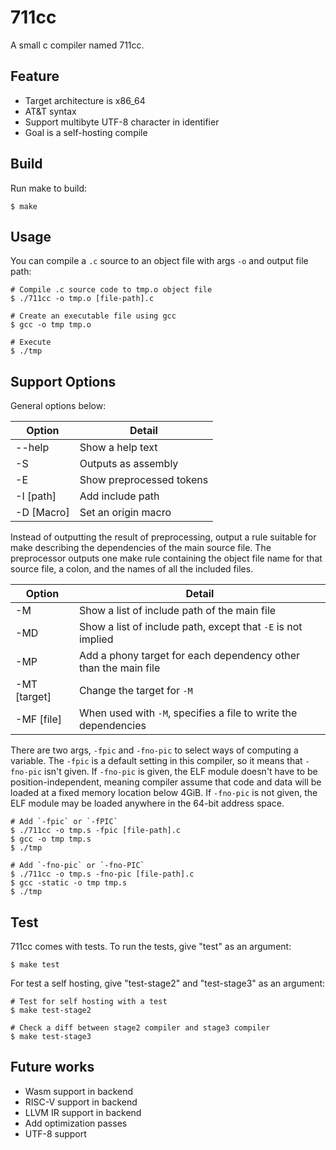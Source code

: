 # 711cc
A small c compiler named 711cc.

## Feature

- Target architecture is x86_64
- AT&T syntax
- Support multibyte UTF-8 character in identifier
- Goal is a self-hosting compile

## Build

Run make to build:

```shell
$ make
```

## Usage
You can compile a `.c` source to an object file with args `-o` and output file path:

```shell
# Compile .c source code to tmp.o object file
$ ./711cc -o tmp.o [file-path].c

# Create an executable file using gcc
$ gcc -o tmp tmp.o

# Execute
$ ./tmp
```

## Support Options

General options below:  

| Option | Detail |
| ------------- | ------------- |
| --help | Show a help text |
| -S | Outputs as assembly |
| -E | Show preprocessed tokens |
| -I [path] | Add include path |
| -D [Macro] | Set an origin macro |

Instead of outputting the result of preprocessing, output a rule suitable for make describing the dependencies of the main source file. The preprocessor outputs one make rule containing the object file name for that source file, a colon, and the names of all the included files.

| Option | Detail |
| ------------- | ------------- |
| -M | Show a list of include path of the main file |
| -MD | Show a list of include path, except that `-E` is not implied |
| -MP | Add a phony target for each dependency other than the main file |
| -MT [target] | Change the target for `-M` |
| -MF [file] | When used with `-M`, specifies a file to write the dependencies |


There are two args, `-fpic` and `-fno-pic` to select ways of computing a variable. The `-fpic` is a default setting in this compiler, so it means that `-fno-pic` isn't given. If `-fno-pic` is given, the ELF module doesn't have to be position-independent, meaning compiler assume that code and data will be loaded at a fixed memory location below 4GiB. If `-fno-pic` is not given, the ELF module may be loaded anywhere in the 64-bit address space.

```shell
# Add `-fpic` or `-fPIC`
$ ./711cc -o tmp.s -fpic [file-path].c
$ gcc -o tmp tmp.s
$ ./tmp

# Add `-fno-pic` or `-fno-PIC`
$ ./711cc -o tmp.s -fno-pic [file-path].c
$ gcc -static -o tmp tmp.s
$ ./tmp
```

## Test

711cc comes with tests. To run the tests, give "test" as an argument:

```shell
$ make test
```

For test a self hosting, give "test-stage2" and "test-stage3" as an argument:

```shell
# Test for self hosting with a test
$ make test-stage2

# Check a diff between stage2 compiler and stage3 compiler
$ make test-stage3
```

## Future works

- Wasm support in backend
- RISC-V support in backend
- LLVM IR support in backend
- Add optimization passes
- UTF-8 support
